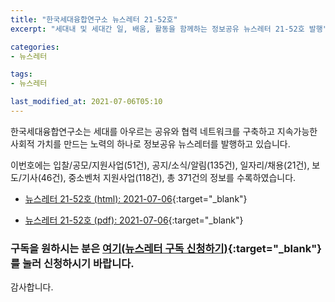 ```yaml
---
title: "한국세대융합연구소 뉴스레터 21-52호"
excerpt: "세대내 및 세대간 일, 배움, 활동을 함께하는 정보공유 뉴스레터 21-52호 발행" 

categories:
- 뉴스레터

tags:
- 뉴스레터

last_modified_at: 2021-07-06T05:10
---
```


한국세대융합연구소는 세대를 아우르는 공유와 협력 네트워크를 구축하고 지속가능한 사회적 가치를 만드는 노력의 하나로 정보공유 뉴스레터를 발행하고 있습니다.

이번호에는 입찰/공모/지원사업(51건), 공지/소식/알림(135건), 일자리/채용(21건), 보도/기사(46건), 중소벤처 지원사업(118건), 총 371건의 정보를 수록하였습니다.

* [뉴스레터 21-52호 (html): 2021-07-06](https://gcrcenter.github.io/assets/htmls/gcrc_news_letter_20210706.html){:target="_blank"}

* [뉴스레터 21-52호 (pdf): 2021-07-06](https://gcrcenter.github.io/assets/pdfs/news_letter_20210706.pdf){:target="_blank"}


### 구독을 원하시는 분은 [여기(뉴스레터 구독 신청하기)](https://forms.gle/MJ5gVHCdunBXXWVB7){:target="_blank"} 를 눌러 신청하시기 바랍니다.


감사합니다.